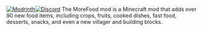 [![Modrinth](https://img.shields.io/modrinth/dt/morefoodmod?label=Downloads&logo=modrinth)](https://modrinth.com/mod/morefoodmod)[![Discord](https://img.shields.io/discord/1253112948868780082?label=Discord&logo=discord&logoColor=white&color=7289DA)](https://discord.com/invite/H7WWUz9wvN)
The MoreFood mod is a Minecraft mod that adds over 90 new food items, including crops, fruits, cooked dishes, fast food, desserts, snacks, and even a new villager and building blocks.
